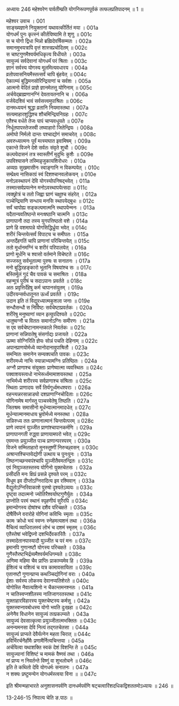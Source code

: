 अध्यायः 246
महेश्वरेण पार्वतीम्प्रति योगनिरूपणपूर्वकं तत्फलप्रतिपादनम् ॥ 1 ॥

महेश्वर उवाच ।	001  
साङ्ख्यज्ञाने नियुक्तानां यथावत्कीर्तितं मया ।	001a  
योगधर्मं पुनः कृत्स्नं कीर्तयिष्यामि ते शृणु ॥	001c  
स च योगो द्विधा भिन्नो ब्रह्मिदेवर्षिसम्मतः ।	002a  
समानमुभयत्रापि वृत्तं शास्त्रप्रचोदितम् ॥	002c  
स चाष्टगुणमैश्वर्यमधिकृत्य विधीयते ।	003a  
सायुज्यं सर्वदेवानां योगधर्मं परं श्रिताः ॥	003c  
ज्ञानं सर्वस्य योगस्य मूलमित्यवधारय ।	004a  
व्रतोपवासनियमैस्तत्सर्वं चापि बृंहयेत् ॥	004c  
ऐकात्म्यं बुद्धिमनसोरिन्द्रियाणां च सर्वशः ।	005a  
आत्मनो वेदितं प्राज्ञे ज्ञानमेतत्तु योगिनाम् ॥	005c  
अर्चयेद्ब्राह्मणानग्निं देवतायतनानि च ।	006a  
वर्जयेदशिवं भावं सर्वसत्त्वमुपाश्रितः ॥	006c  
दानमध्ययनं श्रुद्धा व्रतानि नियमास्तथा ।	007a  
सत्यमाहारशुद्धिश्च शौचमिन्द्रियनिग्रहः ।	007c  
एतैश्च वर्धते तेजः पापं चाप्यवधूयते ॥	007e  
निर्धूतपापस्तेजस्वी लघ्वाहारो जितेन्द्रियः ।	008a  
अमोघो निर्मलो दान्तः पश्चाद्योगं समाचरेत् ॥	008c  
अवरुध्यात्मनः पूर्वं मत्स्यघात इवामिषम् ।	009a  
एकान्ते विजने देशे सर्वतः संवृते शुचौ ।	009c  
कल्पयेदासनं तत्र स्वास्तीर्णं मृदुभिः कुशैः ॥	009e  
उपविश्यासने तस्मिन्नृजुकायशिरोधरः ।	010a  
अव्यग्रः सुखमासीनः स्वाङ्गानि न विकम्पयेत् ।	010c  
सम्प्रेक्ष्य नासिकाग्रं स्वं दिशश्चानवलोकयन् ॥	010e  
मनोऽवस्थापनं देवि योगस्योपनिषद्भवेत् ।	011a  
तस्मात्सर्वप्रयत्नेन मनोऽवस्थापयेत्सदा ॥	011c  
त्वक्छ्रोत्रं च ततो जिह्वा घ्राणं चक्षुश्च संहरेत् ।	012a  
पञ्चेन्द्रियाणि सन्धाय मनसि स्थापयेद्बुधः ॥	012c  
सर्वं चापोह्य सङ्कल्पमात्मनि स्थापयेन्मनः ।	013a  
यदैतान्यवतिष्ठन्ते मनःषष्ठानि चात्मनि ॥	013c  
प्राणापानौ तदा तस्य युगपत्तिष्ठतो वशे ।	014a  
प्राणे हि वशमापन्ने योगसिद्धिर्ध्रुवा भवेत् ॥	014c  
शरीरं चिन्तयेत्सर्वं विपाट्य च समीपतः ।	015a  
अन्तर्देहगतिं चापि प्राणानां परिचिन्तयेत् ॥	015c  
ततो मूर्धानमग्निं च शरीरं परिपालयेत् ।	016a  
प्राणो मूर्धनि च श्वासो वर्तमाने विचेष्टते ॥	016c  
सज्जस्तु सर्वभूतात्मा पुरुषः स सनातनः ।	017a  
मनो बुद्धिरहङ्कारो भूतानि विषयांश्च सः ॥	017c  
बस्तिर्मूलं गुदं चैव पावकं च समाश्रितः ।	018a  
वहन्मूत्रं पुरीषं च सदाऽपानः प्रवर्तते ॥	018c  
अतः प्रवृत्तिर्देहेषु कर्म चापानसंयुतम् ।	019a  
उदीरयन्सर्वधातूनत ऊर्ध्वं प्रवर्तते ।	019c  
उदान इति तं विद्युरध्यात्मकुशला जनाः ॥	019e  
सन्धौसन्धौ स निर्विष्टः सर्वचेष्टाप्रवर्तकः ।	020a  
शरीरेषु मनुष्याणां व्यान इत्युपदिश्यते ॥	020c  
धातुष्वग्नौ च विततः समानोऽग्निः समीरणः ।	021a  
स एव सर्वचेष्टानामन्तकाले निवर्तकः ॥	021c  
प्राणानां सन्निपातेषु संसर्गाद्यः प्रजायते ।	022a  
ऊष्मा सोग्निरिति ज्ञेयः सोन्नं पचति देहिनाम् ॥	022c  
अपानप्राणयोर्मध्ये व्यानोदानावुपाश्रितौ ।	023a  
समन्वितः समानेन सम्यक्पचति पावकः ॥	023c  
शरीरमध्ये नाभिः स्यान्नाभ्यामग्निः प्रतिष्ठितः ।	024a  
अग्नौ प्राणाश्च संयुक्ताः प्राणेष्वात्मा व्यवस्थितः ॥	024c  
पक्वाशयस्त्वधो नाभेरूर्ध्वमामाशयस्तथा ।	025a  
नाभिर्मध्ये शरीरस्य सर्वप्राणाश्च संश्रिताः ॥	025c  
स्थिताः प्राणादयः सर्वे तिर्यगूर्ध्वमधश्वराः ।	026a  
वहन्त्यन्नरसान्नाड्यो दशप्राणाग्निचोदिताः ॥	026c  
योगिनामेष मार्गस्तु पञ्चस्वेतेषु तिष्ठति ।	027a  
जितश्रमः समासीनो मूर्धन्यात्मानमादधेत् ॥	027c  
मूर्धन्यात्मानमाधाय भ्रुवोर्मध्ये मनस्तथा ।	028a  
सन्निरुध्य ततः प्राणानात्मानं चिन्तयेत्परम् ॥	028c  
प्राणे त्वपानं युञ्जीत प्राणांश्चापानकर्मणि ।	029a  
प्राणापानगती रुद्ध्वा प्राणायामपरो भवेत् ॥	029c  
एवमन्तः प्रयुञ्जीत पञ्च प्राणान्परस्परम् ।	030a  
विजने सम्मिताहारो मुनस्तूष्णीं निरुच्छ्वसन् ॥	030c  
अश्रान्तश्चिन्तयेद्योगी उत्थाय च पुनःपुनः ।	031a  
तिष्ठन्गच्छन्स्वपंश्चापि युञ्जीतैवमतन्द्रितः ॥	031c  
एवं नियुञ्जतस्तस्य योगिनो युक्तचेतसः ।	032a  
प्रसीदति मनः क्षिप्रं प्रसन्ने दृश्यते परम् ॥	032c  
विधूम इव दीप्तोऽग्निरादित्य इव रश्मिवान् ।	033a  
वैद्युतोऽग्निरिवाकाशे पुरुषो दृश्यतेऽव्ययः ॥	033c  
दृष्ट्वा तदात्मनो ज्योतिरैश्वर्याष्टगुणैर्युतः ।	034a  
प्राप्नोति परमं स्थानं स्पृहणीयं सुरैरपि ॥	034c  
इमान्योगस्य दोषांश्च दशैव परिचक्षते ।	035a  
दोषैर्विघ्ने वरारोहे योगिनां कविभिः स्मृताः ॥	035c  
कामः क्रोधो भयं स्वप्नः स्नेहमत्यशनं तथा ।	036a  
वैचित्यं व्याधिरालस्यं लोभं च दशमं स्मृतम् ॥	036c  
एतैस्तेषां भवेद्विघ्नो दशभिर्देवकारितैः ।	037a  
तस्मादेतानपास्यादौ युञ्जीत च परं मनः ॥	037c  
इमानपि गुणानष्टौ योगस्य परिचक्षते ।	038a  
गुणैस्तैरष्टभिर्द्रव्यमैश्वर्यमधिगम्यते ॥	038c  
अणिमा महिमा चैव प्राप्तिः प्राकाम्यमेव हि ।	039a  
ईशित्वं च वशित्वं च यत्र कामावसायिता ॥	039c  
एतानष्टौ गुणान्प्राप्य कथञ्चिद्योगिनां वराः ।	040a  
ईशाः सर्वस्य लोकस्य देवानप्यतिशेरते ॥	040c  
योगोस्ति नैवात्यशिनो न चैकान्तमनश्नतः ।	041a  
न चातिस्वप्नशीलस्य नातिजागरतस्तथा ॥	041c  
युक्ताहारविहारस्य युक्तचेष्टस्य कर्मसु ।	042a  
युक्तस्वप्नावबोधस्य योगो भवति दुःखहा ॥	042c  
अनेनैव विधानेन सायुज्यं तत्प्रकल्प्यते ।	043a  
सायुज्यं देवसात्कृत्वा प्रयुञ्जीतात्मभक्तितः ॥	043c  
अनन्यमनसा देवि नित्यं तद्गतचेतसा ।	044a  
सायुज्यं प्राप्यते देवैर्यत्नेन महता चिरात् ॥	044c  
हविर्भिरर्चनैर्होमैः प्रणामैर्नित्यचिन्तया ।	045a  
अर्चयित्वा यथाशक्ति स्वकं देशं विशन्ति ते ॥	045c  
सायुज्यानां विशिष्टं च मामकं वैष्णवं तथा ।	046a  
मां प्राप्य न निवर्तन्ते विष्णुं वा शुभलोचने ॥	046c  
इति ते कथितो देवि योगधर्मः सनातनः ।	047a  
न शक्यः प्रष्टुमन्येन योगधर्मस्त्वया विना ॥ ॥	047c  

इति श्रीमन्महाभारते अनुशासनपर्वणि दानधर्मपर्वणि षट्चत्वारिंशदधिकद्विशततमोऽध्यायः ॥ 246 ॥

13-246-15 निपात्य चेति ङ.पाठः ॥
	
